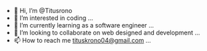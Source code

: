 - 👋 Hi, I’m @Titusrono
- 👀 I’m interested in coding ...
- 🌱 I’m currently learning as a software engineer ...
- 💞️ I’m looking to collaborate on web designed and development ...
- 📫 How to reach me tituskrono04@gmail.com ...

<!---
Titusrono/Titusrono is a ✨ special ✨ repository because its `README.md` (this file) appears on your GitHub profile.
You can click the Preview link to take a look at your changes.
--->
